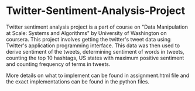 # Twitter-Sentiment-Analysis-Project

Twitter sentiment analysis project is a part of course on "Data Manipulation at Scale: Systems and Algorithms" by University of Washington on coursera. This project involves getting the twitter's tweet data using Twitter's application programming interface. This data was then used to derive sentiment of the tweets, determining sentiment of words in tweets, counting the top 10 hashtags, US states with maximum positive sentiment and counting frequency of terms in tweets.

More details on what to implement can be found in assignment.html file and the exact implementations can be found in the python files.
